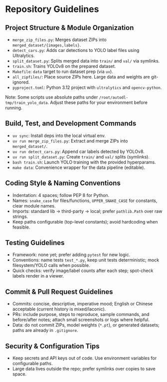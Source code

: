 # Repository Guidelines

## Project Structure & Module Organization
- `merge_zip_files.py`: Merges dataset ZIPs into `merged_dataset/{images,labels}`.
- `detect_cars.py`: Adds car detections to YOLO label files using Ultralytics.
- `split_dataset.py`: Splits merged data into `train/` and `val/` via symlinks.
- `train.sh`: Trains YOLOv8 on the prepared dataset.
- `Makefile`: `data` target to run dataset prep (via `uv`).
- `all_zipfiles/`: Place source ZIPs here. Large data and weights are git-ignored.
- `pyproject.toml`: Python 3.12 project with `ultralytics` and `opencv-python`.

Note: Some scripts use absolute paths under `/root/autodl-tmp/train_yolo_data`. Adjust these paths for your environment before running.

## Build, Test, and Development Commands
- `uv sync`: Install deps into the local virtual env.
- `uv run merge_zip_files.py`: Extract and merge ZIPs into `merged_dataset/`.
- `uv run detect_cars.py`: Append car labels detected by YOLOv8.
- `uv run split_dataset.py`: Create `train/` and `val/` splits (symlinks).
- `bash train.sh`: Launch YOLO training with the provided hyperparams.
- `make data`: Convenience wrapper for the data pipeline (editable).

## Coding Style & Naming Conventions
- Indentation: 4 spaces; follow PEP 8 for Python.
- Names: `snake_case` for files/functions, `UPPER_SNAKE_CASE` for constants, clear module names.
- Imports: standard lib → third-party → local; prefer `pathlib.Path` over raw strings.
- Keep paths configurable (top-level constants); avoid hardcoding when feasible.

## Testing Guidelines
- Framework: none yet; prefer adding `pytest` for new logic.
- Conventions: name tests `test_*.py`, keep unit tests deterministic; mock filesystem/YOLO calls when possible.
- Quick checks: verify image/label counts after each step; spot-check labels render in a viewer.

## Commit & Pull Request Guidelines
- Commits: concise, descriptive, imperative mood; English or Chinese acceptable (current history is mixed/laconic).
- PRs: include purpose, steps to reproduce, sample commands, and before/after notes; attach small screenshots or logs where helpful.
- Data: do not commit ZIPs, model weights (`*.pt`), or generated datasets; paths are already in `.gitignore`.

## Security & Configuration Tips
- Keep secrets and API keys out of code. Use environment variables for configurable paths.
- Large data lives outside the repo; prefer symlinks over copies to save space.
